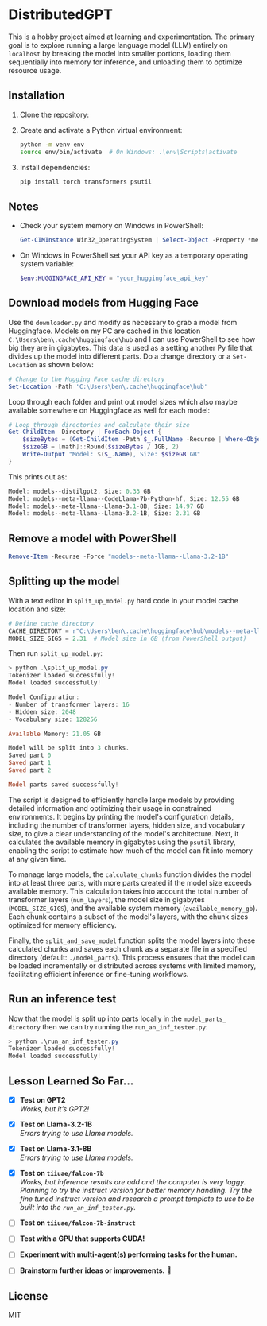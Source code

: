 # DistributedGPT

This is a hobby project aimed at learning and experimentation. The primary goal is to explore running a large language model (LLM) entirely on `localhost` by breaking the model into smaller portions, loading them sequentially into memory for inference, and unloading them to optimize resource usage.

## Installation

1. Clone the repository:

2. Create and activate a Python virtual environment:
   ```bash
   python -m venv env
   source env/bin/activate  # On Windows: .\env\Scripts\activate
   ```

3. Install dependencies:
   ```bash
   pip install torch transformers psutil
   ```

## Notes

- Check your system memory on Windows in PowerShell:
   ```powershell
   Get-CIMInstance Win32_OperatingSystem | Select-Object -Property *memory*
   ```

- On Windows in PowerShell set your API key as a temporary operating system variable:
   ```powershell
   $env:HUGGINGFACE_API_KEY = "your_huggingface_api_key"
   ```
## Download models from Hugging Face

Use the `downloader.py` and modify as necessary to grab a model from Huggingface. Models on my PC are cached in this location `C:\Users\ben\.cache\huggingface\hub` and I can use PowerShell to see how big they are in gigabytes.
This data is used as a setting another Py file that divides up the model into different parts. Do a change directory or a `Set-Location` as shown below:

```powershell
# Change to the Hugging Face cache directory
Set-Location -Path 'C:\Users\ben\.cache\huggingface\hub'
```

Loop through each folder and print out model sizes which also maybe available somewhere on Huggingface as well for each model:

```powershell
# Loop through directories and calculate their size
Get-ChildItem -Directory | ForEach-Object {
    $sizeBytes = (Get-ChildItem -Path $_.FullName -Recurse | Where-Object { $_.PSIsContainer -eq $false } | Measure-Object -Property Length -Sum).Sum
    $sizeGB = [math]::Round($sizeBytes / 1GB, 2)
    Write-Output "Model: $($_.Name), Size: $sizeGB GB"
}
```

This prints out as:

```powershell
Model: models--distilgpt2, Size: 0.33 GB
Model: models--meta-llama--CodeLlama-7b-Python-hf, Size: 12.55 GB
Model: models--meta-llama--Llama-3.1-8B, Size: 14.97 GB
Model: models--meta-llama--Llama-3.2-1B, Size: 2.31 GB
```

## Remove a model with PowerShell

```powershell
Remove-Item -Recurse -Force "models--meta-llama--Llama-3.2-1B"
```

## Splitting up the model 

With a text editor in `split_up_model.py` hard code in your model cache location and size:
```python
# Define cache directory
CACHE_DIRECTORY = r"C:\Users\ben\.cache\huggingface\hub\models--meta-llama--Llama-3.2-1B\snapshots\4e20de362430cd3b72f300e6b0f18e50e7166e08"
MODEL_SIZE_GIGS = 2.31  # Model size in GB (from PowerShell output)
```

Then run `split_up_model.py`:

```powershell
> python .\split_up_model.py
Tokenizer loaded successfully!
Model loaded successfully!

Model Configuration:
- Number of transformer layers: 16
- Hidden size: 2048
- Vocabulary size: 128256

Available Memory: 21.05 GB

Model will be split into 3 chunks.
Saved part 0
Saved part 1
Saved part 2

Model parts saved successfully!
```

The script is designed to efficiently handle large models by providing detailed information and optimizing their usage in constrained environments. It begins by printing the model's configuration details, including the number of transformer layers, hidden size, and vocabulary size, to give a clear understanding of the model's architecture. Next, it calculates the available memory in gigabytes using the `psutil` library, enabling the script to estimate how much of the model can fit into memory at any given time.

To manage large models, the `calculate_chunks` function divides the model into at least three parts, with more parts created if the model size exceeds available memory. This calculation takes into account the total number of transformer layers (`num_layers`), the model size in gigabytes (`MODEL_SIZE_GIGS`), and the available system memory (`available_memory_gb`). Each chunk contains a subset of the model's layers, with the chunk sizes optimized for memory efficiency.

Finally, the `split_and_save_model` function splits the model layers into these calculated chunks and saves each chunk as a separate file in a specified directory (default: `./model_parts`). This process ensures that the model can be loaded incrementally or distributed across systems with limited memory, facilitating efficient inference or fine-tuning workflows.

## Run an inference test

Now that the model is split up into parts locally in the `model_parts_ directory` then we can try running the `run_an_inf_tester.py`:

```powershell
> python .\run_an_inf_tester.py
Tokenizer loaded successfully!
Model loaded successfully!
```

## Lesson Learned So Far...

- [x] **Test on GPT2**  
  *Works, but it’s GPT2!*
  
- [x] **Test on Llama-3.2-1B**  
  *Errors trying to use Llama models.*
  
- [x] **Test on Llama-3.1-8B**  
  *Errors trying to use Llama models.*
  
- [x] **Test on `tiiuae/falcon-7b`**  
  *Works, but inference results are odd and the computer is very laggy. Planning to try the instruct version for better memory handling.*
  *Try the fine tuned instruct version and research a prompt template to use to be built into the `run_an_inf_tester.py`.*

- [ ] **Test on `tiiuae/falcon-7b-instruct`**

- [ ] **Test with a GPU that supports CUDA!**

- [ ] **Experiment with multi-agent(s) performing tasks for the human.**

- [ ] **Brainstorm further ideas or improvements.** 🤔


## License

MIT